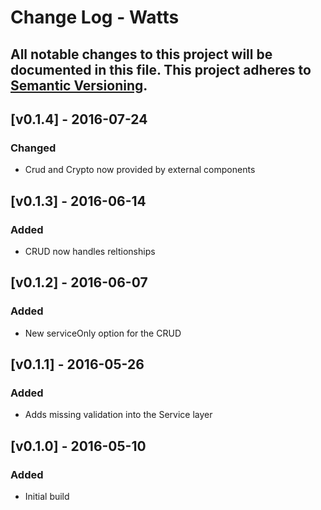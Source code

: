 # Change Log - Watts
All notable changes to this project will be documented in this file.
This project adheres to [Semantic Versioning](http://semver.org/).
----

## [v0.1.4] - 2016-07-24

### Changed
- Crud and Crypto now provided by external components

## [v0.1.3] - 2016-06-14
### Added
- CRUD now handles reltionships

## [v0.1.2] - 2016-06-07
### Added
- New serviceOnly option for the CRUD

## [v0.1.1] - 2016-05-26
### Added
- Adds missing validation into the Service layer

## [v0.1.0] - 2016-05-10
### Added
- Initial build
